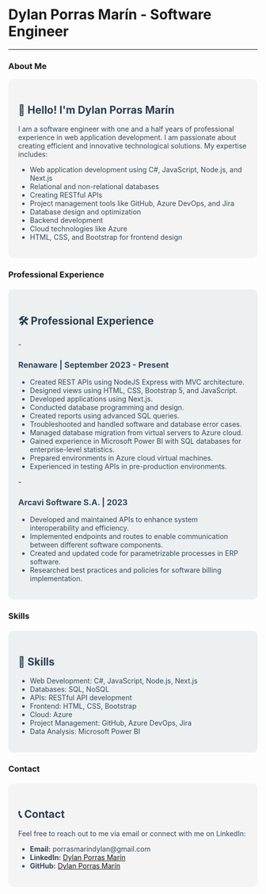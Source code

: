 # Dylan Porras Marín - Software Engineer

---

### About Me

<section style="background-color:#f4f4f4; padding:20px; border-radius:10px;">
    <h2 style="color:#2c3e50;">👋 Hello! I'm Dylan Porras Marín</h2>
    <p style="color:#34495e;">I am a software engineer with one and a half years of professional experience in web application development. I am passionate about creating efficient and innovative technological solutions. My expertise includes:</p>
    <ul style="color:#34495e;">
        <li>Web application development using C#, JavaScript, Node.js, and Next.js</li>
        <li>Relational and non-relational databases</li>
        <li>Creating RESTful APIs</li>
        <li>Project management tools like GitHub, Azure DevOps, and Jira</li>
        <li>Database design and optimization</li>
        <li>Backend development</li>
        <li>Cloud technologies like Azure</li>
        <li>HTML, CSS, and Bootstrap for frontend design</li>
    </ul>
</section>

### Professional Experience

<section style="background-color:#ecf0f1; padding:20px; border-radius:10px; margin-top:20px;">
    <h2 style="color:#2c3e50;">🛠️ Professional Experience</h2>
    -
    <h3 style="color:#34495e;">Renaware | September 2023 - Present</h3>
    <ul style="color:#34495e;">
        <li>Created REST APIs using NodeJS Express with MVC architecture.</li>
        <li>Designed views using HTML, CSS, Bootstrap 5, and JavaScript.</li>
        <li>Developed applications using Next.js.</li>
        <li>Conducted database programming and design.</li>
        <li>Created reports using advanced SQL queries.</li>
        <li>Troubleshooted and handled software and database error cases.</li>
        <li>Managed database migration from virtual servers to Azure cloud.</li>
        <li>Gained experience in Microsoft Power BI with SQL databases for enterprise-level statistics.</li>
        <li>Prepared environments in Azure cloud virtual machines.</li>
        <li>Experienced in testing APIs in pre-production environments.</li>
    </ul>
    -
    <h3 style="color:#34495e;">Arcavi Software S.A. | 2023</h3>
    <ul style="color:#34495e;">
        <li>Developed and maintained APIs to enhance system interoperability and efficiency.</li>
        <li>Implemented endpoints and routes to enable communication between different software components.</li>
        <li>Created and updated code for parametrizable processes in ERP software.</li>
        <li>Researched best practices and policies for software billing implementation.</li>
    </ul>
</section>

### Skills

<section style="background-color:#ecf0f1; padding:20px; border-radius:10px; margin-top:20px;">
    <h2 style="color:#2c3e50;">🔧 Skills</h2>
    <ul style="color:#34495e;">
        <li>Web Development: C#, JavaScript, Node.js, Next.js</li>
        <li>Databases: SQL, NoSQL</li>
        <li>APIs: RESTful API development</li>
        <li>Frontend: HTML, CSS, Bootstrap</li>
        <li>Cloud: Azure</li>
        <li>Project Management: GitHub, Azure DevOps, Jira</li>
        <li>Data Analysis: Microsoft Power BI</li>
    </ul>
</section>

### Contact

<section style="background-color:#f4f4f4; padding:20px; border-radius:10px; margin-top:20px;">
    <h2 style="color:#2c3e50;">📞 Contact</h2>
    <p style="color:#34495e;">Feel free to reach out to me via email or connect with me on LinkedIn:</p>
    <ul style="color:#34495e;">
        <li><strong>Email:</strong> porrasmarindylan@gmail.com</li>
        <li><strong>LinkedIn:</strong> <a href="https://www.linkedin.com/in/dylan-porras-marin-251642277" target="_blank">Dylan Porras Marín</a></li>
        <li><strong>GitHub:</strong> <a href="https://github.com/DylanPorrasMarin" target="_blank">Dylan Porras Marín</a></li>
    </ul>
</section>

